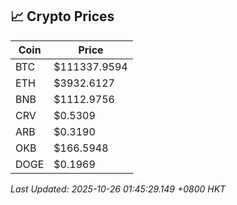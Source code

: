 ## 📈 Crypto Prices

| Coin | Price |
| ---- | ----- |
| BTC | $111337.9594 |
| ETH | $3932.6127 |
| BNB | $1112.9756 |
| CRV | $0.5309 |
| ARB | $0.3190 |
| OKB | $166.5948 |
| DOGE | $0.1969 |

_Last Updated: 2025-10-26 01:45:29.149 +0800 HKT_